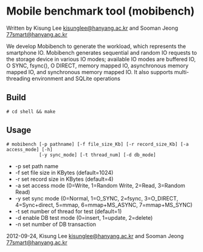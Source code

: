 Mobile benchmark tool (mobibench)
================================

Written by Kisung Lee <kisunglee@hanyang.ac.kr> and Sooman Jeong <77smart@hanyang.ac.kr>

We develop Mobibench to generate the workload, which
represents the smartphone IO. Mobibench generates sequential
and random IO requests to the storage device
in various IO modes; available IO modes are buffered
IO, O SYNC, fsync(), O DIRECT, memory mapped
IO, asynchronous memory mapped IO, and synchronous
memory mapped IO. It also supports multi-threading environment
and SQLite operations


Build
-----
    # cd shell && make


Usage
-----
	# mobibench [-p pathname] [-f file_size_Kb] [-r record_size_Kb] [-a access_mode] [-h]
                [-y sync_mode] [-t thread_num] [-d db_mode]
 
* -p  set path name
* -f  set file size in KBytes (default=1024)
* -r  set record size in KBytes (default=4)
* -a  set access mode (0=Write, 1=Random Write, 2=Read, 3=Random Read)
* -y  set sync mode (0=Normal, 1=O_SYNC, 2=fsync, 3=O_DIRECT, 4=Sync+direct,
                     5=mmap, 6=mmap+MS_ASYNC, 7=mmap+MS_SYNC)
* -t  set number of thread for test (default=1)
* -d  enable DB test mode (0=insert, 1=update, 2=delete)
* -n  set number of DB transaction


2012-09-24, Kisung Lee <kisunglee@hanyang.ac.kr> and Sooman Jeong <77smart@hanyang.ac.kr>
